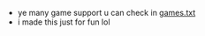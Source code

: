- ye many game support u can check in [games.txt](https://github.com/anhtlauncher/infyield-anh-loader-plugin/blob/main/games.txt)
- i made this just for fun lol

